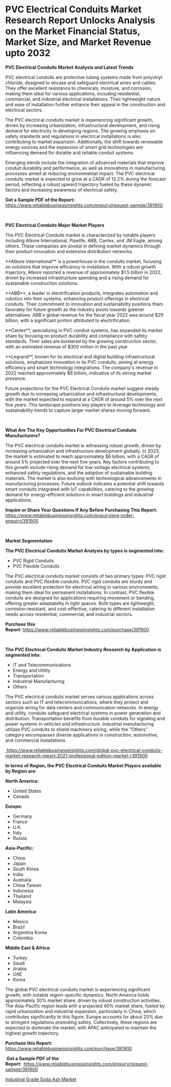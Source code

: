 <p><h1>PVC Electrical Conduits Market Research Report Unlocks Analysis on the Market Financial Status, Market Size, and Market Revenue upto 2032</h1></p><p><strong>PVC Electrical Conduits Market Analysis and Latest Trends</strong></p>
<p><p>PVC electrical conduits are protective tubing systems made from polyvinyl chloride, designed to encase and safeguard electrical wires and cables. They offer excellent resistance to chemicals, moisture, and corrosion, making them ideal for various applications, including residential, commercial, and industrial electrical installations. Their lightweight nature and ease of installation further enhance their appeal in the construction and electrical sectors.</p><p>The PVC electrical conduits market is experiencing significant growth, driven by increasing urbanization, infrastructural development, and rising demand for electricity in developing regions. The growing emphasis on safety standards and regulations in electrical installations is also contributing to market expansion. Additionally, the shift towards renewable energy sources and the expansion of smart grid technologies are influencing demand for durable and reliable conduit systems.</p><p>Emerging trends include the integration of advanced materials that improve conduit durability and performance, as well as innovations in manufacturing processes aimed at reducing environmental impact. The PVC electrical conduits market is expected to grow at a CAGR of 12.2% during the forecast period, reflecting a robust upward trajectory fueled by these dynamic factors and increasing awareness of electrical safety.</p></p>
<p><strong>Get a Sample PDF of the Report:&nbsp;</strong> <a href="https://www.reliablebusinessinsights.com/enquiry/request-sample/391900?utm_campaign=1837&utm_medium=2&utm_source=Github&utm_content=ia&utm_term=16012025&utm_id=pvc-electrical-conduits">https://www.reliablebusinessinsights.com/enquiry/request-sample/391900</a></p>
<p>&nbsp;</p>
<p><strong>PVC Electrical Conduits Major Market Players</strong></p>
<p><p>The PVC Electrical Conduits market is characterized by notable players including Atkore International, Pipelife, ABB, Cantex, and JM Eagle, among others. These companies are pivotal in defining market dynamics through their product innovation and extensive distribution networks.</p><p>**Atkore International** is a powerhouse in the conduits market, focusing on solutions that improve efficiency in installation. With a robust growth trajectory, Atkore reported a revenue of approximately $1.5 billion in 2022, driven by increased infrastructure spending and a rising demand for sustainable construction solutions.</p><p>**ABB**, a leader in electrification products, integrates automation and robotics into their systems, enhancing product offerings in electrical conduits. Their commitment to innovation and sustainability positions them favorably for future growth as the industry pivots towards greener alternatives. ABB's global revenue for the fiscal year 2022 was around $29 billion, with a significant portion attributed to electrification.</p><p>**Cantex**, specializing in PVC conduit systems, has expanded its market share by focusing on product durability and compliance with safety standards. Their sales are bolstered by the growing construction sector, with an estimated revenue of $300 million in the past year.</p><p>**Legrand**, known for its electrical and digital building infrastructural solutions, emphasizes innovation in its PVC conduits, aiming at energy efficiency and smart technology integrations. The company's revenue in 2022 reached approximately $8 billion, indicative of its strong market presence.</p><p>Future projections for the PVC Electrical Conduits market suggest steady growth due to increasing urbanization and infrastructural developments, with the market expected to expand at a CAGR of around 5% over the next five years. This landscape positions key players to leverage technology and sustainability trends to capture larger market shares moving forward.</p></p>
<p>&nbsp;</p>
<p><strong>What Are The Key Opportunities For PVC Electrical Conduits Manufacturers?</strong></p>
<p><p>The PVC electrical conduits market is witnessing robust growth, driven by increasing urbanization and infrastructure development globally. In 2023, the market is estimated to reach approximately $6 billion, with a CAGR of around 5% projected over the next five years. Key factors contributing to this growth include rising demand for low-voltage electrical systems, enhanced safety regulations, and the adoption of sustainable building materials. The market is also evolving with technological advancements in manufacturing processes. Future outlook indicates a potential shift towards smart conduits integrated with IoT capabilities, catering to the growing demand for energy-efficient solutions in smart buildings and industrial applications.</p></p>
<p><strong>Inquire or Share Your Questions If Any Before Purchasing This Report:</strong> <a href="https://www.reliablebusinessinsights.com/enquiry/pre-order-enquiry/391900?utm_campaign=1837&utm_medium=2&utm_source=Github&utm_content=ia&utm_term=16012025&utm_id=pvc-electrical-conduits">https://www.reliablebusinessinsights.com/enquiry/pre-order-enquiry/391900</a></p>
<p>&nbsp;</p>
<p><strong>Market Segmentation</strong></p>
<p><strong>The PVC Electrical Conduits Market Analysis by types is segmented into:</strong></p>
<p><ul><li>PVC Rigid Conduits</li><li>PVC Flexible Conduits</li></ul></p>
<p><p>The PVC electrical conduits market consists of two primary types: PVC rigid conduits and PVC flexible conduits. PVC rigid conduits are sturdy and provide excellent protection for electrical wiring in various environments, making them ideal for permanent installations. In contrast, PVC flexible conduits are designed for applications requiring movement or bending, offering greater adaptability in tight spaces. Both types are lightweight, corrosion-resistant, and cost-effective, catering to different installation needs across residential, commercial, and industrial sectors.</p></p>
<p><strong>Purchase this Report:&nbsp;</strong><a href="https://www.reliablebusinessinsights.com/purchase/391900?utm_campaign=1837&utm_medium=2&utm_source=Github&utm_content=ia&utm_term=16012025&utm_id=pvc-electrical-conduits">https://www.reliablebusinessinsights.com/purchase/391900</a></p>
<p>&nbsp;</p>
<p><strong>The PVC Electrical Conduits Market Industry Research by Application is segmented into:</strong></p>
<p><ul><li>IT and Telecommunications</li><li>Energy and Utility</li><li>Transportation</li><li>Industrial Manufacturing</li><li>Others</li></ul></p>
<p><p>The PVC electrical conduits market serves various applications across sectors such as IT and telecommunications, where they protect and organize wiring for data centers and communication networks. In energy and utility, conduits safeguard electrical systems in power generation and distribution. Transportation benefits from durable conduits for signaling and power systems in vehicles and infrastructure. Industrial manufacturing utilizes PVC conduits to shield machinery wiring, while the "Others" category encompasses diverse applications in construction, automotive, and commercial installations.</p></p>
<p><a href="https://www.reliablebusinessinsights.com/global-pvc-electrical-conduits-market-research-report-2021-professional-edition-market-r391900?utm_campaign=1837&utm_medium=2&utm_source=Github&utm_content=ia&utm_term=16012025&utm_id=pvc-electrical-conduits">&nbsp;https://www.reliablebusinessinsights.com/global-pvc-electrical-conduits-market-research-report-2021-professional-edition-market-r391900</a></p>
<p><strong>In terms of Region, the PVC Electrical Conduits Market Players available by Region are:</strong></p>
<p>
    <p> <strong> North America: </strong>
        <ul>
            <li>United States</li>
            <li>Canada</li>
        </ul>
        </p> 
    <p> <strong> Europe: </strong>
        <ul>
            <li>Germany</li>
            <li>France</li>
            <li>U.K.</li>
            <li>Italy</li>
            <li>Russia</li>
        </ul>
        </p> 
    <p> <strong> Asia-Pacific: </strong>
        <ul>
            <li>China</li>
            <li>Japan</li>
            <li>South Korea</li>
            <li>India</li>
            <li>Australia</li>
            <li>China Taiwan</li>
            <li>Indonesia</li>
            <li>Thailand</li>
            <li>Malaysia</li>
        </ul>
        </p> 
    <p> <strong> Latin America: </strong>
        <ul>
            <li>Mexico</li>
            <li>Brazil</li>
            <li>Argentina Korea</li>
            <li>Colombia</li>
        </ul>
        </p> 
    <p> <strong> Middle East & Africa: </strong>
        <ul>
            <li>Turkey</li>
            <li>Saudi</li>
            <li>Arabia</li>
            <li>UAE</li>
            <li>Korea</li>
        </ul>
    </p>
    </p>
<p><p>The global PVC electrical conduits market is experiencing significant growth, with notable region-specific dynamics. North America holds approximately 30% market share, driven by robust construction activities. The Asia-Pacific region leads with a projected 40% market share, fueled by rapid urbanization and industrial expansion, particularly in China, which contributes significantly to this figure. Europe accounts for about 20% due to stringent regulations promoting safety. Collectively, these regions are expected to dominate the market, with APAC anticipated to maintain the highest growth trajectory.</p></p>
<p><strong>Purchase this Report: </strong><a href="https://www.reliablebusinessinsights.com/purchase/391900?utm_campaign=1837&utm_medium=2&utm_source=Github&utm_content=ia&utm_term=16012025&utm_id=pvc-electrical-conduits">https://www.reliablebusinessinsights.com/purchase/391900</a></p>
<p>&nbsp;<strong>Get a Sample PDF of the Report:&nbsp;&nbsp;</strong><a href="https://www.reliablebusinessinsights.com/enquiry/request-sample/391900?utm_campaign=1837&utm_medium=2&utm_source=Github&utm_content=ia&utm_term=16012025&utm_id=pvc-electrical-conduits">https://www.reliablebusinessinsights.com/enquiry/request-sample/391900</a></p>
<p><strong></strong></p>
<p><p><a href="https://github.com/oslieselotte2192/Market-Research-Report-List-1/blob/main/industrial-grade-soda-ash-market.md?utm_campaign=1837&utm_medium=2&utm_source=Github&utm_content=ia&utm_term=16012025&utm_id=pvc-electrical-conduits">Industrial Grade Soda Ash Market</a></p></p>